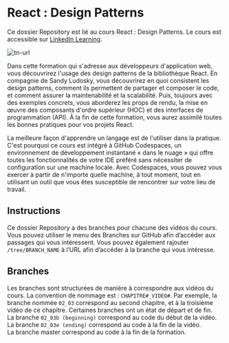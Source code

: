 # React : Design Patterns

Ce dossier Repository est lié au cours React : Design Patterns. Le cours est accessible sur [LinkedIn Learning](https://www.linkedin.com/learning/react-design-patterns-10416007).

![tn-url]

Dans cette formation qui s'adresse aux développeurs d'application web, vous découvrirez l'usage des design patterns de la bibliothèque React. En compagnie de Sandy Ludosky, vous découvrirez en quoi consistent les design patterns, comment ils permettent de partager et composer le code, et comment assurer la maintenabilité et la scalabilité. Puis, toujours avec des exemples concrets, vous aborderez les props de rendu, la mise en œuvre des composants d'ordre supérieur (HOC) et des interfaces de programmation (API). À la fin de cette formation, vous aurez assimilé toutes les bonnes pratiques pour vos projets React.

La meilleure façon d'apprendre un langage est de l'utiliser dans la pratique. C'est pourquoi ce cours est intégré à GitHub Codespaces, un environnement de développement instantané « dans le nuage » qui offre toutes les fonctionnalités de votre IDE préféré sans nécessiter de configuration sur une machine locale. Avec Codespaces, vous pouvez vous exercer à partir de n'importe quelle machine, à tout moment, tout en utilisant un outil que vous êtes susceptible de rencontrer sur votre lieu de travail. 

## Instructions 

Ce dossier Repository a des branches pour chacune des vidéos du cours. Vous pouvez utiliser le menu des Branches sur GitHub afin d’accéder aux passages qui vous intéressent. Vous pouvez également rajouter `/tree/BRANCH_NAME` à l’URL afin d’accéder à la branche qui vous intéresse. 

## Branches 

Les branches sont structurées de manière à correspondre aux vidéos du cours. La convention de nommage est : `CHAPITRE#_VIDEO#`. Par exemple, la branche nommée `02_03` correspond au second chapitre, et à la troisième vidéo de ce chapitre. Certaines branches ont un état de départ et de fin.  
La branche `02_03b (beginning)` correspond au code du début de la vidéo.  
La branche `02_03e (ending)` correspond au code à la fin de la vidéo.  
La branche master correspond au code à la fin de la formation. 


[tn-url]: https://cdn.lynda.com/course/2885181/2885181-1623225817940-16x9.jpg
